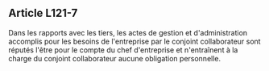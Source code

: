 Article L121-7
----
Dans les rapports avec les tiers, les actes de gestion et d'administration
accomplis pour les besoins de l'entreprise par le conjoint collaborateur sont
réputés l'être pour le compte du chef d'entreprise et n'entraînent à la charge
du conjoint collaborateur aucune obligation personnelle.
